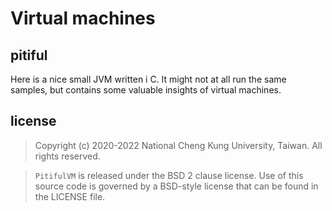 # Virtual machines

## pitiful

Here is a nice small JVM written i C.
It might not at all run the same samples,
but contains some valuable insights
of virtual machines.


## license

> Copyright (c) 2020-2022 National Cheng Kung University, Taiwan.
All rights reserved.

> `PitifulVM` is released under the BSD 2 clause license. Use of this source code is governed by a BSD-style license that can be found in the LICENSE file.

